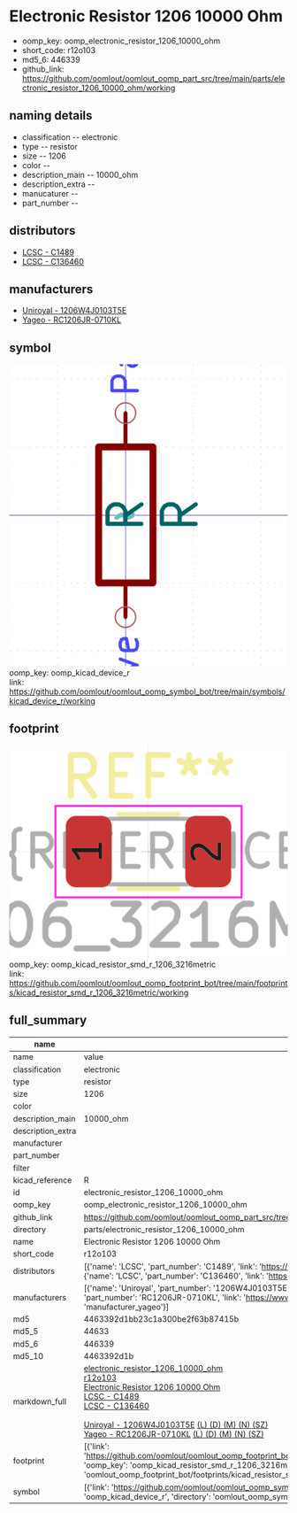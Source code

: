 # Electronic Resistor 1206 10000 Ohm

  
* oomp_key: oomp_electronic_resistor_1206_10000_ohm 
* short_code: r12o103
* md5_6: 446339  
* github_link: https://github.com/oomlout/oomlout_oomp_part_src/tree/main/parts/electronic_resistor_1206_10000_ohm/working  
## naming details
* classification -- electronic
* type -- resistor
* size -- 1206
* color -- 
* description_main -- 10000_ohm
* description_extra -- 
* manucaturer -- 
* part_number -- 

## distributors
* [LCSC - C1489](https://lcsc.com/product-detail/C1489.html)  
* [LCSC - C136460](https://lcsc.com/product-detail/C136460.html)  

## manufacturers
* [Uniroyal - 1206W4J0103T5E]()  
* [Yageo - RC1206JR-0710KL](https://www.yageo.com/en/Chart/Download/pdf/RC1206JR-0710KL)  

## symbol

![](symbol/0/working/working_600.png)  
oomp_key: oomp_kicad_device_r  
link: https://github.com/oomlout/oomlout_oomp_symbol_bot/tree/main/symbols/kicad_device_r/working  

## footprint

![](footprint/0/working/working_600.png)  
oomp_key: oomp_kicad_resistor_smd_r_1206_3216metric  
link: https://github.com/oomlout/oomlout_oomp_footprint_bot/tree/main/footprints/kicad_resistor_smd_r_1206_3216metric/working  

## full_summary
| name | value | 
| --- | --- | 
| name | value | 
| classification | electronic | 
| type | resistor | 
| size | 1206 | 
| color |  | 
| description_main | 10000_ohm | 
| description_extra |  | 
| manufacturer |  | 
| part_number |  | 
| filter |  | 
| kicad_reference | R | 
| id | electronic_resistor_1206_10000_ohm | 
| oomp_key | oomp_electronic_resistor_1206_10000_ohm | 
| github_link | https://github.com/oomlout/oomlout_oomp_part_src/tree/main/parts/electronic_resistor_1206_10000_ohm/working | 
| directory | parts/electronic_resistor_1206_10000_ohm | 
| name | Electronic Resistor 1206 10000 Ohm | 
| short_code | r12o103 | 
| distributors | [{'name': 'LCSC', 'part_number': 'C1489', 'link': 'https://lcsc.com/product-detail/C1489.html', 'id': 'distributor_lcsc'}, {'name': 'LCSC', 'part_number': 'C136460', 'link': 'https://lcsc.com/product-detail/C136460.html', 'id': 'distributor_lcsc'}] | 
| manufacturers | [{'name': 'Uniroyal', 'part_number': '1206W4J0103T5E', 'link': '', 'id': 'manufacturer_uniroyal'}, {'name': 'Yageo', 'part_number': 'RC1206JR-0710KL', 'link': 'https://www.yageo.com/en/Chart/Download/pdf/RC1206JR-0710KL', 'id': 'manufacturer_yageo'}] | 
| md5 | 4463392d1bb23c1a300be2f63b87415b | 
| md5_5 | 44633 | 
| md5_6 | 446339 | 
| md5_10 | 4463392d1b | 
| markdown_full | [electronic_resistor_1206_10000_ohm](https://github.com/oomlout/oomlout_oomp_part_src/tree/main/parts/electronic_resistor_1206_10000_ohm/working)<br>[r12o103](https://github.com/oomlout/oomlout_oomp_part_src/tree/main/parts/electronic_resistor_1206_10000_ohm/working)<br>[Electronic Resistor 1206 10000 Ohm](https://github.com/oomlout/oomlout_oomp_part_src/tree/main/parts/electronic_resistor_1206_10000_ohm/working)<br>[LCSC - C1489<br>](https://lcsc.com/product-detail/C1489.html)[LCSC - C136460<br>](https://lcsc.com/product-detail/C136460.html)<br>[Uniroyal - 1206W4J0103T5E]() [(L)  ](https://www.lcsc.com/search?q=1206W4J0103T5E)[(D)  ](https://www.digikey.com/en/products?,keywords=1206W4J0103T5E)[(M)  ](https://www.mouser.com/Search/Refine?Keyword=1206W4J0103T5E)[(N)  ](https://www.newark.com/search?st=1206W4J0103T5E)[(SZ)  ](https://so.szlcsc.com/global.html?k=1206W4J0103T5E)<br>[Yageo - RC1206JR-0710KL](https://www.yageo.com/en/Chart/Download/pdf/RC1206JR-0710KL) [(L)  ](https://www.lcsc.com/search?q=RC1206JR-0710KL)[(D)  ](https://www.digikey.com/en/products?,keywords=RC1206JR-0710KL)[(M)  ](https://www.mouser.com/Search/Refine?Keyword=RC1206JR-0710KL)[(N)  ](https://www.newark.com/search?st=RC1206JR-0710KL)[(SZ)  ](https://so.szlcsc.com/global.html?k=RC1206JR-0710KL)<br> | 
| footprint | [{'link': 'https://github.com/oomlout/oomlout_oomp_footprint_bot/tree/main/foootprntss/kicad_resistor_smd_r_1206_3216metric', 'oomp_key': 'oomp_kicad_resistor_smd_r_1206_3216metric', 'directory': 'oomlout_oomp_footprint_bot/footprints/kicad_resistor_smd_r_1206_3216metric//working/working.kicad_mod'}] | 
| symbol | [{'link': 'https://github.com/oomlout/oomlout_oomp_symbol_bot/tree/main/symbols/kicad_device_r', 'oomp_key': 'oomp_kicad_device_r', 'directory': 'oomlout_oomp_symbol_bot/symbols/kicad_device_r//working/working.kicad_sym'}] | 
